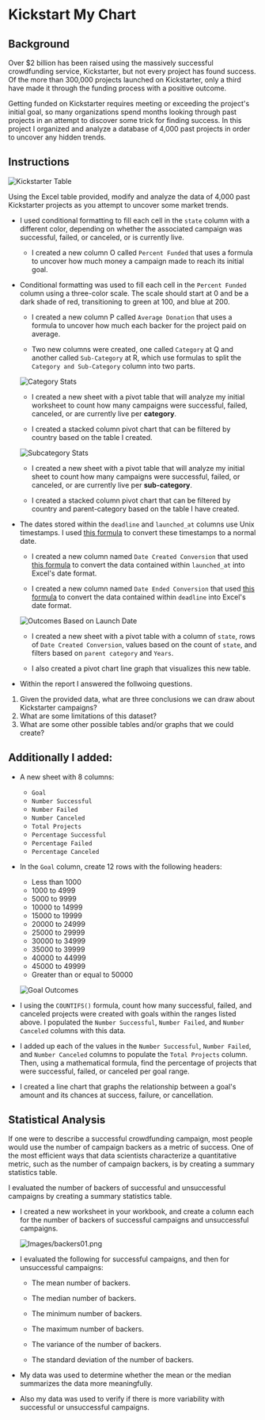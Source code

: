 # Kickstart My Chart

## Background

Over $2 billion has been raised using the massively successful crowdfunding service, Kickstarter, but not every project has found success. Of the more than 300,000 projects launched on Kickstarter, only a third have made it through the funding process with a positive outcome.

Getting funded on Kickstarter requires meeting or exceeding the project's initial goal, so many organizations spend months looking through past projects in an attempt to discover some trick for finding success. In this project I organized and analyze a database of 4,000 past projects in order to uncover any hidden trends.

## Instructions

![Kickstarter Table](Images/FullTable.PNG)

Using the Excel table provided, modify and analyze the data of 4,000 past Kickstarter projects as you attempt to uncover some market trends.

* I used conditional formatting to fill each cell in the `state` column with a different color, depending on whether the associated campaign was successful, failed, or canceled, or is currently live.

  * I created a new column O called `Percent Funded` that uses a formula to uncover how much money a campaign made to reach its initial goal.

* Conditional formatting was used to fill each cell in the `Percent Funded` column using a three-color scale. The scale should start at 0 and be a dark shade of red, transitioning to green at 100, and blue at 200.

  * I created a new column P called `Average Donation` that uses a formula to uncover how much each backer for the project paid on average.

  * Two new columns were created, one called `Category` at Q and another called `Sub-Category` at R, which use formulas to split the `Category and Sub-Category` column into two parts.

  ![Category Stats](Images/CategoryStats.PNG)

  * I created a new sheet with a pivot table that will analyze my initial worksheet to count how many campaigns were successful, failed, canceled, or are currently live per **category**.

  * I created a stacked column pivot chart that can be filtered by country based on the table I created.

  ![Subcategory Stats](Images/SubcategoryStats.PNG)

  * I created a new sheet with a pivot table that will analyze my initial sheet to count how many campaigns were successful, failed, or canceled, or are currently live per **sub-category**.

  * I created a stacked column pivot chart that can be filtered by country and parent-category based on the table I have created.

* The dates stored within the `deadline` and `launched_at` columns use Unix timestamps. I used  [this formula](https://www.extendoffice.com/documents/excel/2473-excel-timestamp-to-date.html) to convert these timestamps to a normal date.

  * I created a new column named `Date Created Conversion` that used [this formula](https://www.extendoffice.com/documents/excel/2473-excel-timestamp-to-date.html) to convert the data contained within `launched_at` into Excel's date format.

  * I created a new column named `Date Ended Conversion` that used [this formula](https://www.extendoffice.com/documents/excel/2473-excel-timestamp-to-date.html) to convert the data contained within `deadline` into Excel's date format.

  ![Outcomes Based on Launch Date](Images/LaunchDateOutcomes.PNG)

  * I created a new sheet with a pivot table with a column of `state`, rows of `Date Created Conversion`, values based on the count of `state`, and filters based on `parent category` and `Years`.

  * I also created a pivot chart line graph that visualizes this new table.

* Within the report I answered the follwoing questions.

1. Given the provided data, what are three conclusions we can draw about Kickstarter campaigns?
2. What are some limitations of this dataset?
3. What are some other possible tables and/or graphs that we could create?

## Additionally I added:

* A new sheet with 8 columns:

  * `Goal`
  * `Number Successful`
  * `Number Failed`
  * `Number Canceled`
  * `Total Projects`
  * `Percentage Successful`
  * `Percentage Failed`
  * `Percentage Canceled`

* In the `Goal` column, create 12 rows with the following headers:

  * Less than 1000
  * 1000 to 4999
  * 5000 to 9999
  * 10000 to 14999
  * 15000 to 19999
  * 20000 to 24999
  * 25000 to 29999
  * 30000 to 34999
  * 35000 to 39999
  * 40000 to 44999
  * 45000 to 49999
  * Greater than or equal to 50000

  ![Goal Outcomes](Images/GoalOutcomes.PNG)

* I using the `COUNTIFS()` formula, count how many successful, failed, and canceled projects were created with goals within the ranges listed above. I populated the `Number Successful`, `Number Failed`, and `Number Canceled` columns with this data.

* I added up each of the values in the `Number Successful`, `Number Failed`, and `Number Canceled` columns to populate the `Total Projects` column. Then, using a mathematical formula, find the percentage of projects that were successful, failed, or canceled per goal range.

* I created a line chart that graphs the relationship between a goal's amount and its chances at success, failure, or cancellation.

## Statistical Analysis

If one were to describe a successful crowdfunding campaign, most people would use the number of campaign backers as a metric of success. One of the most efficient ways that data scientists characterize a quantitative metric, such as the number of campaign backers, is by creating a summary statistics table.

I evaluated the number of backers of successful and unsuccessful campaigns by creating a summary statistics table.

* I created a new worksheet in your workbook, and create a column each for the number of backers of successful campaigns and unsuccessful campaigns.

  ![Images/backers01.png](Images/backers01.png)

* I evaluated the following for successful campaigns, and then for unsuccessful campaigns:

  * The mean number of backers.

  * The median number of backers.

  * The minimum number of backers.

  * The maximum number of backers.

  * The variance of the number of backers.

  * The standard deviation of the number of backers.

* My data was used to determine whether the mean or the median summarizes the data more meaningfully.  

* Also my data was used to verify if there is more variability with successful or unsuccessful campaigns.